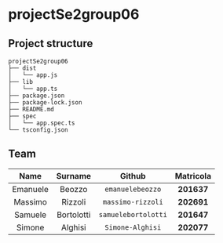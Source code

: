 # projectSe2group06

## Project structure

```
projectSe2group06
├── dist
│   └── app.js
├── lib
│   └── app.ts
├── package.json
├── package-lock.json
├── README.md
├── spec
│   └── app.spec.ts
└── tsconfig.json
```

## Team 

|  Name    |  Surname   |     Github          |  Matricola |
| :-----:  | :--------: | :-----------------: | :--------: |
| Emanuele | Beozzo     | `emanuelebeozzo`    | **201637** |
| Massimo  | Rizzoli    | `massimo-rizzoli`   | **202691** |
| Samuele  | Bortolotti | `samuelebortolotti` | **201647** |
| Simone   | Alghisi    | `Simone-Alghisi`    | **202077** |
